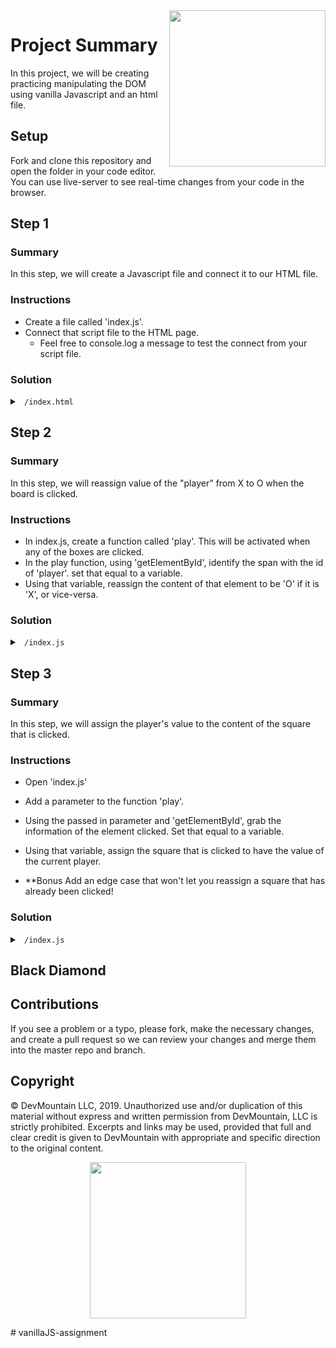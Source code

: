 <img src="https://s3.amazonaws.com/devmountain/readme-logo.png" width="250" align="right">

# Project Summary

In this project, we will be creating practicing manipulating the DOM using vanilla Javascript and an html file.

## Setup

Fork and clone this repository and open the folder in your code editor. You can use live-server to see real-time changes from your code in the browser.

## Step 1

### Summary

In this step, we will create a Javascript file and connect it to our HTML file.

### Instructions

- Create a file called 'index.js'.
- Connect that script file to the HTML page.
  - Feel free to console.log a message to test the connect from your script file.


### Solution

<details>

<summary> <code> /index.html </code> </summary>

```html
<!DOCTYPE html>
<html lang="en">
  <head>
    <meta charset="UTF-8" />
    <meta name="viewport" content="width=device-width, initial-scale=1.0" />
    <title>Tic Tac Toe</title>
    <link rel="stylesheet" href="./index.css" />
  </head>
  <body>
    <table>
      <tr class="row">
        <td id="0" onclick="play(0)"></td>
        <td id="1" onclick="play(1)"></td>
        <td id="2" onclick="play(2)"></td>
      </tr>
      <tr class="row">
        <td id="3" onclick="play(3)"></td>
        <td id="4" onclick="play(4)"></td>
        <td id="5" onclick="play(5)"></td>
      </tr>
      <tr class="row">
        <td id="6" onclick="play(6)"></td>
        <td id="7" onclick="play(7)"></td>
        <td id="8" onclick="play(8)"></td>
      </tr>
    </table>
    <span>Player </span>
    <span id="player">X</span>
    <span>'s turn</span>
    <script src="./index.js"></script>
  </body>
</html>

```
</details>

## Step 2

### Summary

In this step, we will reassign value of the "player" from X to O when the board is clicked.

### Instructions
- In index.js, create a function called 'play'. This will be activated when any of the boxes are clicked. 
- In the play function, using 'getElementById', identify the span with the id of 'player'. set that equal to a variable. 
- Using that variable, reassign the content of that element to be 'O' if it is 'X', or vice-versa. 


### Solution

<details>

<summary> <code> /index.js </code> </summary>

```js
const play = () => {
  const player = document.getElementById('player');

  if (player.innerText === 'X') {
    player.innerText = 'O';
  } else {
    player.innerText = 'X';
  }
};
```

</details>

## Step 3

### Summary

In this step, we will assign the player's value to the content of the square that is clicked.

### Instructions
- Open 'index.js'
- Add a parameter to the function 'play'.
- Using the passed in parameter and 'getElementById', grab the information of the element clicked. Set that equal to a variable.
- Using that variable, assign the square that is clicked to have the value of the current player.

- **Bonus Add an edge case that won't let you reassign a square that has already been clicked!

### Solution

<details>

<summary> <code> /index.js </code> </summary>

```js
const play = (val) => {
  const player = document.getElementById('player');
  const element = document.getElementById(val);

  if (player.innerText === 'X') {
    player.innerText = 'O';
    element.innerText = 'X'
  } else {
    player.innerText = 'X';
    element.innerText = 'O'
  }
};
```

</details>






## Black Diamond 


## Contributions

If you see a problem or a typo, please fork, make the necessary changes, and create a pull request so we can review your changes and merge them into the master repo and branch.

## Copyright

© DevMountain LLC, 2019. Unauthorized use and/or duplication of this material without express and written permission from DevMountain, LLC is strictly prohibited. Excerpts and links may be used, provided that full and clear credit is given to DevMountain with appropriate and specific direction to the original content.

<p align="center">
<img src="https://s3.amazonaws.com/devmountain/readme-logo.png" width="250">
</p># vanillaJS-assignment
